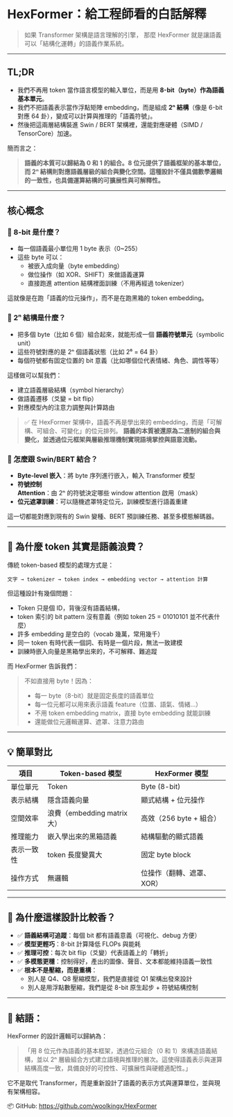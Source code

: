 # HexFormer：給工程師看的白話解釋

> 如果 Transformer 架構是語言理解的引擎，
> 那麼 HexFormer 就是讓語義可以「結構化運轉」的語義作業系統。

---

## TL;DR

- 我們不再用 token 當作語言模型的輸入單位，而是用 **8-bit（byte）作為語義基本單元**。
- 我們不把語義表示當作浮點矩陣 embedding，而是組成 **2ⁿ 結構**（像是 6-bit 對應 64 卦），變成可以計算與推理的「語義符號」。
- 然後把這兩層結構裝進 Swin / BERT 架構裡，還能對應硬體（SIMD / TensorCore）加速。

簡而言之：

> **語義的本質可以歸結為 0 和 1 的組合。8 位元提供了語義框架的基本單位，而 2ⁿ 結構則對應語義層級的組合與變化空間。這種設計不僅具備數學邏輯的一致性，也具備運算結構的可擴展性與可解釋性。**

---

## 核心概念

### 🧱 8-bit 是什麼？

- 每一個語義最小單位用 1 byte 表示（0~255）
- 這些 byte 可以：
  - 被嵌入成向量（byte embedding）
  - 做位操作（如 XOR、SHIFT）來做語義運算
  - 直接跑進 attention 結構裡面訓練（不用再經過 tokenizer）

這就像是在跑「語義的位元操作」，而不是在跑黑箱的 token embedding。

### 🧠 2ⁿ 結構是什麼？

- 把多個 byte（比如 6 個）組合起來，就能形成一個 **語義符號單元**（symbolic unit）
- 這些符號對應的是 2ⁿ 個語義狀態（比如 2⁶ = 64 卦）
- 每個符號都有固定位置的 bit 意義（比如哪個位代表情緒、角色、調性等等）

這樣做可以幫我們：
- 建立語義層級結構（symbol hierarchy）
- 做語義遷移（爻變 = bit flip）
- 對應模型內的注意力調整與計算路由

> ✅ 在 HexFormer 架構中，語義不再是學出來的 embedding，而是「可解構、可組合、可變化」的位元排列。
> **語義的本質被還原為二進制的組合與變化，並透過位元框架與層級推理機制實現語境掌控與語意流動。**

### 🔁 怎麼跟 Swin/BERT 結合？

- **Byte-level 嵌入**：將 byte 序列進行嵌入，輸入 Transformer 模型
- **符號控制 Attention**：由 2ⁿ 的符號決定哪些 window attention 啟用（mask）
- **位元遮罩訓練**：可以隨機遮罩特定位元，訓練模型進行語義重建

這一切都能對應到現有的 Swin 變種、BERT 預訓練任務、甚至多模態解碼器。

---

## 🧨 為什麼 token 其實是語義浪費？

傳統 token-based 模型的處理方式是：

```
文字 → tokenizer → token index → embedding vector → attention 計算
```

但這種設計有幾個問題：

- Token 只是個 ID，背後沒有語義結構，
- token 索引的 bit pattern 沒有意義（例如 token 25 = 01010101 並不代表什麼）
- 許多 embedding 是空白的（vocab 幾萬，常用幾千）
- 同一 token 有時代表一個詞、有時是一個片段，無法一致建模
- 訓練時嵌入向量是黑箱學出來的，不可解釋、難追蹤

而 HexFormer 告訴我們：

> 不如直接用 byte！因為：
> - 每一 byte（8-bit）就是固定長度的語義單位
> - 每一位元都可以用來表示語義 feature（位置、語氣、情緒…）
> - 不用 token embedding matrix，直接 byte embedding 就能訓練
> - 還能做位元邏輯運算、遮罩、注意力路由

---

## 💡 簡單對比

| 項目 | Token-based 模型 | HexFormer 模型 |
|------|------------------|----------------|
| 單位單元 | Token | Byte (8-bit) |
| 表示結構 | 隱含語義向量 | 顯式結構 + 位元操作 |
| 空間效率 | 浪費（embedding matrix 大） | 高效（256 byte + 組合） |
| 推理能力 | 嵌入學出來的黑箱語義 | 結構驅動的顯式語義 |
| 表示一致性 | token 長度變異大 | 固定 byte block |
| 操作方式 | 無邏輯 | 位操作（翻轉、遮罩、XOR） |

---

## 🧬 為什麼這樣設計比較香？

- ✅ **語義結構可追蹤**：每個 bit 都有語義意義（可視化、debug 方便）
- ✅ **模型更輕巧**：8-bit 計算降低 FLOPs 與能耗
- ✅ **推理可控**：每次 bit flip（爻變）代表語義上的「轉折」
- ✅ **多模態更穩**：控制得好，產出的圖像、聲音、文本都能維持語義一致性
- ✅ **根本不是壓縮，而是重構**：
  - 別人是 Q4、Q8 壓縮模型，我們是直接從 Q1 架構出發來設計
  - 別人是用浮點數壓縮，我們是從 8-bit 原生起步 + 符號結構控制

---

## 📘 結語：

HexFormer 的設計邏輯可以歸納為：

> 「用 8 位元作為語義的基本框架，透過位元組合（0 和 1）來構造語義結構，並以 2ⁿ 層級組合方式建立語境與推理的層次。這使得語義表示與運算結構高度一致，具備良好的可控性、可擴展性與硬體適配性。」

它不是取代 Transformer，而是重新設計了語義的表示方式與運算單位，並與現有架構相容。

📦 GitHub: https://github.com/woolkingx/HexFormer

